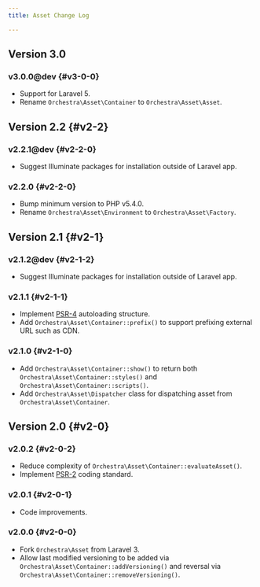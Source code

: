 ```yaml
---
title: Asset Change Log

---
```


## Version 3.0

### v3.0.0@dev {#v3-0-0}

* Support for Laravel 5.
* Rename `Orchestra\Asset\Container` to `Orchestra\Asset\Asset`.

## Version 2.2 {#v2-2}

### v2.2.1@dev {#v2-2-0}

* Suggest Illuminate packages for installation outside of Laravel app.

### v2.2.0 {#v2-2-0}

* Bump minimum version to PHP v5.4.0.
* Rename `Orchestra\Asset\Environment` to `Orchestra\Asset\Factory`.

## Version 2.1 {#v2-1}

### v2.1.2@dev {#v2-1-2}

* Suggest Illuminate packages for installation outside of Laravel app.

### v2.1.1 {#v2-1-1}

* Implement [PSR-4](https://github.com/php-fig/fig-standards/blob/master/proposed/psr-4-autoloader/psr-4-autoloader.md) autoloading structure.
* Add `Orchestra\Asset\Container::prefix()` to support prefixing external URL such as CDN.

### v2.1.0 {#v2-1-0}

* Add `Orchestra\Asset\Container::show()` to return both `Orchestra\Asset\Container::styles()` and `Orchestra\Asset\Container::scripts()`.
* Add `Orchestra\Asset\Dispatcher` class for dispatching asset from `Orchestra\Asset\Container`.

## Version 2.0 {#v2-0}

### v2.0.2 {#v2-0-2}

* Reduce complexity of `Orchestra\Asset\Container::evaluateAsset()`.
* Implement [PSR-2](https://github.com/php-fig/fig-standards/blob/master/accepted/PSR-2-coding-style-guide.md) coding standard.

### v2.0.1 {#v2-0-1}

* Code improvements.

### v2.0.0 {#v2-0-0}

* Fork `Orchestra\Asset` from Laravel 3.
* Allow last modified versioning to be added via `Orchestra\Asset\Container::addVersioning()` and reversal via `Orchestra\Asset\Container::removeVersioning()`.

